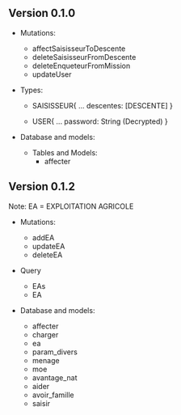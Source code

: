 ## Version 0.1.0

* Mutations:
  * affectSaisisseurToDescente
  * deleteSaisisseurFromDescente
  * deleteEnqueteurFromMission
  * updateUser

* Types:
  * SAISISSEUR{
    ...
		descentes: [DESCENTE] 
	}	

  * USER{
    ...
	  password: String (Decrypted)
	}

* Database and models:
  * Tables and Models:
    * affecter

## Version 0.1.2

Note: EA = EXPLOITATION AGRICOLE

* Mutations:
  * addEA
  * updateEA
  * deleteEA

* Query
  * EAs 
  * EA
  
* Database and models:
  * affecter
  * charger
  * ea
  * param_divers
  * menage
  * moe
  * avantage_nat
  * aider
  * avoir_famille
  * saisir


		